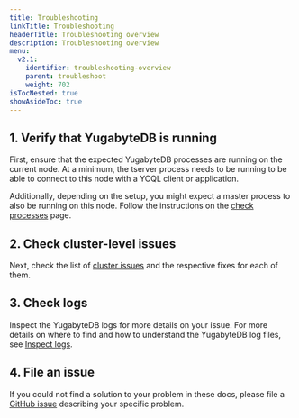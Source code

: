 ```yaml
---
title: Troubleshooting
linkTitle: Troubleshooting
headerTitle: Troubleshooting overview
description: Troubleshooting overview
menu:
  v2.1:
    identifier: troubleshooting-overview
    parent: troubleshoot
    weight: 702
isTocNested: true
showAsideToc: true
---
```


## 1. Verify that YugabyteDB is running

First, ensure that the expected YugabyteDB processes are running on the current node.
At a minimum, the tserver process needs to be running to be able to connect to this node with a YCQL client or application.

Additionally, depending on the setup, you might expect a master process to also be running on this node.
Follow the instructions on the [check processes](../nodes/check-processes/) page.

## 2. Check cluster-level issues

Next, check the list of [cluster issues](../cluster) and the respective fixes for each of them.

## 3. Check logs

Inspect the YugabyteDB logs for more details on your issue. For more details on where to find and how to understand the YugabyteDB log files, see [Inspect logs](../nodes/check-logs).

## 4. File an issue

If you could not find a solution to your problem in these docs, please file a [GitHub issue](https://github.com/yugabyte/yugabyte-db/issues) describing your specific problem.
